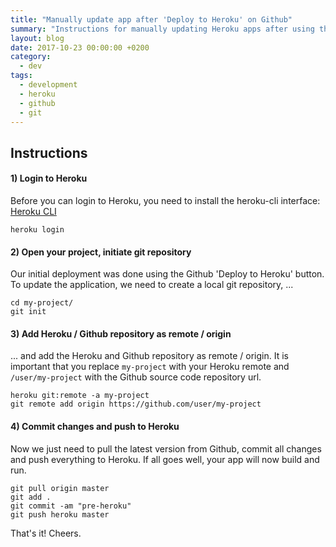 ```yaml
---
title: "Manually update app after 'Deploy to Heroku' on Github"
summary: "Instructions for manually updating Heroku apps after using the 'Deploy to Heroku' button on GitHub, including CLI setup and login steps."
layout: blog
date: 2017-10-23 00:00:00 +0200
category:
  - dev
tags:
  - development
  - heroku
  - github
  - git
---
```


## Instructions

#### 1) Login to Heroku

Before you can login to Heroku, you need to install the heroku-cli interface: [Heroku CLI](https://devcenter.heroku.com/articles/heroku-cli)

`heroku login`

#### 2) Open your project, initiate git repository

Our initial deployment was done using the Github 'Deploy to Heroku' button. To update the application, we need to create a local git repository, ...

`cd my-project/`
<br>`git init`

#### 3) Add Heroku / Github repository as remote / origin

... and add the Heroku and Github repository as remote / origin. It is important that you replace `my-project` with your Heroku remote and `/user/my-project` with the Github source code repository url.

`heroku git:remote -a my-project`
<br>`git remote add origin https://github.com/user/my-project`

#### 4) Commit changes and push to Heroku

Now we just need to pull the latest version from Github, commit all changes and push everything to Heroku. If all goes well, your app will now build and run.

`git pull origin master`
<br>`git add .`
<br>`git commit -am "pre-heroku"`
<br>`git push heroku master`

That's it! Cheers.
